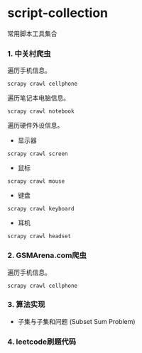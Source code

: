 # script-collection
常用脚本工具集合

### 1. 中关村爬虫

遍历手机信息。

` scrapy crawl cellphone `

遍历笔记本电脑信息。

` scrapy crawl notebook `

遍历硬件外设信息。

* 显示器

` scrapy crawl screen `

* 鼠标

` scrapy crawl mouse `

* 键盘

` scrapy crawl keyboard `

* 耳机

` scrapy crawl headset `

### 2. GSMArena.com爬虫

遍历手机信息。

` scrapy crawl cellphone `

### 3. 算法实现

* 子集与子集和问题 (Subset Sum Problem)

### 4. leetcode刷题代码

